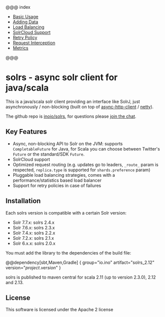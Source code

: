 @@@ index

* [Basic Usage](usage/index.md)
* [Adding Data](usage/adding-data.md)
* [Load Balancing](usage/load-balancing.md)
* [SolrCloud Support](usage/solrcloud.md)
* [Retry Policy](usage/retry-policy.md)
* [Request Interception](usage/request-interception.md)
* [Metrics](usage/metrics.md)

@@@

# solrs - async solr client for java/scala

This is a java/scala solr client providing an interface like SolrJ, just asynchronously / non-blocking
(built on top of [async-http-client](https://github.com/AsyncHttpClient/async-http-client) / [netty](https://github.com/netty/netty)).

The github repo is [inoio/solrs](https://github.com/inoio/solrs), for questions please [join the chat](https://gitter.im/inoio/solrs).

## Key Features

* Async, non-blocking API to Solr on the JVM: supports `CompletableFuture` for Java, for Scala you can choose between Twitter's `Future` or the standard/SDK `Future`.
* SolrCloud support
* Optimized request routing (e.g. updates go to leaders, `_route_` param is respected, `replica.type` is supported for `shards.preference` param)
* Pluggable load balancing strategies, comes with a performance/statistics based load balancer
* Support for retry policies in case of failures

## Installation

Each solrs version is compatible with a certain Solr version:

* Solr 7.7.x: solrs 2.4.x
* Solr 7.6.x: solrs 2.3.x
* Solr 7.4.x: solrs 2.2.x
* Solr 7.2.x: solrs 2.1.x
* Solr 6.x.x: solrs 2.0.x

You must add the library to the dependencies of the build file:
    
@@dependency[sbt,Maven,Gradle] {
  group="io.ino"
  artifact="solrs_2.12"
  version="$project.version$"
}

solrs is published to maven central for scala 2.11 (up to version 2.3.0), 2.12 and 2.13.

## License

This software is licensed under the Apache 2 license
